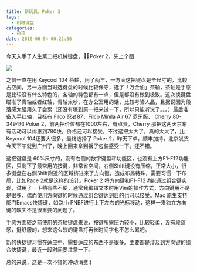 ```yaml
---
title: 新玩具，Poker 2
tags:
  - 机械键盘
categories:
  - 杂项
date: 2016-06-04 00:22:58
---
```



今天入手了人生第二把机械键盘，Poker 2，先上个图

![](https://o4zqhe4wo.qnssl.com/blog-img/1464968662613.png)

之前一直在用 Keycool 104 茶轴，用了两年，一方面这把键盘是全尺寸的，比较占空间，另一方面当时选键盘的时候比较保守，选了「万金油」茶轴，茶轴是手感是比较没有什么特色的，各轴的特色都有一点，但是都没有做到极致。这次换键盘瞄准了青轴或者红轴，青轴太吵，在办公室用的话，比较考验人品，且据说因为段落感太强用久了会累（还没有壕到买一把来试一下，所以只能听说了。。。）最后准备入手红轴，目标有 Filco 忍者87、Filco Minila Air 67 蓝牙版、 Cherry 80-3494和 Poker 2，前两把价位都在1000左右，有点贵，Cherry 那把这两天京东有活动可以优惠到780块，价格还可以接受，不过这把太大了，真的太大了，比Keycool 104还要大很多，最终选择了 Poker 2，昨天下单，顺丰加持，北京发货今天下午就到广州了，晚上回来拿到拆了包装感受一下。还不错。

这把键盘是 60%尺寸的，没有右侧的数字键盘和功能区，也没有上方F1-F12功能区，只剩下了最常用的按键，非常省空间，右侧Shift键没有压缩，正常大小，很多键盘在右侧Shift附近的区域挤进来了方向键，造成布局特殊，需要习惯一下布局，比如Race 2就是这样的设计。Poker 2 将方向键和F1-F12功能通过组合键实现，试用了一下稍有些不便，通常我编辑文本时用Vim的操作方式，方向键用不是是很多，偶而使用方向键的时候通过组合键达到目的也可以接受。Mac 原生支持部门Emacs快捷键，如Ctrl+PNBF进行上下左右的光标移动，这样一来独立方向键的缺失不是很重要的问题了。

手感方面较之前使用的茶轴键盘来说，按键所需压力较小，比较轻柔，没有段落感，挺舒服的，想来这么软的键盘打再长时间字也不怎么累吧。

新的快捷键习惯在适应中，需要适应的东西不是很多。主要都是涉及到方向键的组合快捷键，最近一段时间要注意一下。

总的来说，这是一次不错的冲动消费:)
